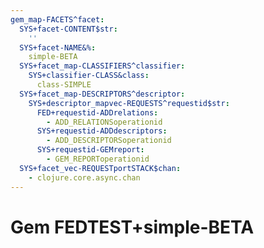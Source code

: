 ```yaml
---
gem_map-FACETS^facet:
  SYS+facet-CONTENT$str:
    ''
  SYS+facet-NAME&%:
    simple-BETA
  SYS+facet_map-CLASSIFIERS^classifier:
    SYS+classifier-CLASS&class:
      class-SIMPLE
  SYS+facet_map-DESCRIPTORS^descriptor:
    SYS+descriptor_mapvec-REQUESTS^requestid$str:
      FED+requestid-ADDrelations:
        - ADD_RELATIONSoperationid
      SYS+requestid-ADDdescriptors:
        - ADD_DESCRIPTORSoperationid
      SYS+requestid-GEMreport:
        - GEM_REPORToperationid
  SYS+facet_vec-REQUESTportSTACK$chan:
    - clojure.core.async.chan
---
```

# Gem FEDTEST+simple-BETA


